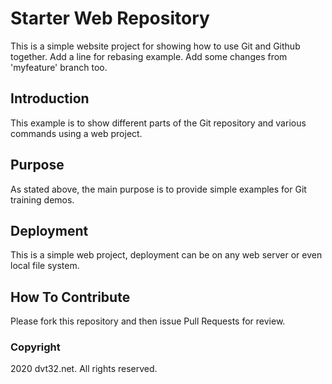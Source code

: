 # Starter Web Repository

This is a simple website project for showing how to use Git and Github together. Add a line for rebasing example. Add some changes from 'myfeature' branch too.

## Introduction

This example is to show different parts of the Git repository and various commands using a web project.

## Purpose

As stated above, the main purpose is to provide simple examples for Git training demos.

## Deployment

This is a simple web project, deployment can be on any web server or even local file system.

## How To Contribute

Please fork this repository and then issue Pull Requests for review.

### Copyright

2020 dvt32.net. All rights reserved.